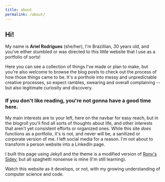 ```yaml
---
title: about
permalink: /about/
---
```


## Hi!

My name is **Ariel Rodrigues** (she/her), I'm Brazillian, 30 years old, and you've either stumbled or was directed to this little website that I use as a portfolio of sorts!

Here you can see a collection of things I've made or plan to make, but you're also welcome to browse the blog posts to check out the process of how those things came to be. It's a porthole into messy and unpredictable creative processes, so expect rambles, swearing and overall complaining -- but also legitimate curiosity and discovery.

### If you don't like reading, you're not gonna have a good time here.

My main interests are to your left, here on the navbar for easy reach, but in the blogroll you'll find all sorts of thoughts about life, and other interests that aren't yet consistent efforts or organized ones. While this site *does* functions as a portfolio, it's is not, and never will be, a sanitized or corporate version of me. I left social media for a reason. I'm not about to transform a person website into a LinkedIn page.

I built this page using Jekyll and the theme is a modified version of <a href ="https://github.com/ronv/sidey">Ronv's Sidey</a>, but all spaghetti nonsense is mine (I'm still learning).

Watch this website as it develops, or not, with my growing understanding of computer science and code.
